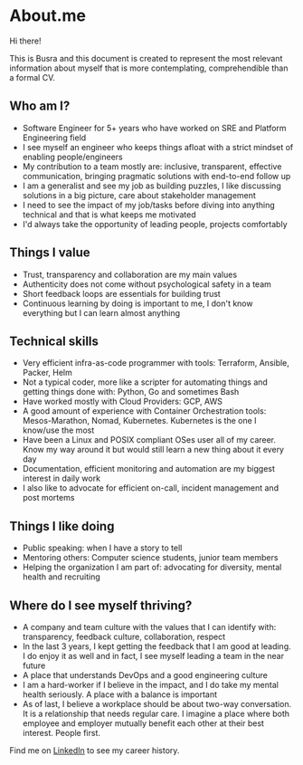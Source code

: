 # About.me

Hi there!

This is Busra and this document is created to represent the most relevant information 
about myself that is more contemplating, comprehendible than a formal CV.

## Who am I?

- Software Engineer for 5+ years who have worked on SRE and Platform Engineering field
- I see myself an engineer who keeps things afloat with a strict mindset of enabling people/engineers
- My contribution to a team mostly are: inclusive, transparent, effective communication, bringing pragmatic solutions with end-to-end follow up
- I am a generalist and see my job as building puzzles, I like discussing solutions in a big picture, care about stakeholder management
- I need to see the impact of my job/tasks before diving into anything technical and that is what keeps me motivated
- I'd always take the opportunity of leading people, projects comfortably


## Things I value

- Trust, transparency and collaboration are my main values
- Authenticity does not come without psychological safety in a team
- Short feedback loops are essentials for building trust
- Continuous learning by doing is important to me, I don't know everything but I can learn almost anything

## Technical skills

- Very efficient infra-as-code programmer with tools: Terraform, Ansible, Packer, Helm
- Not a typical coder, more like a scripter for automating things and getting things done with: Python, Go and sometimes Bash
- Have worked mostly with Cloud Providers: GCP, AWS
- A good amount of experience with Container Orchestration tools: Mesos-Marathon, Nomad, Kubernetes. Kubernetes is the one I know/use the most
- Have been a Linux and POSIX compliant OSes user all of my career. Know my way around it but would still learn a new thing about it every day
- Documentation, efficient monitoring and automation are my biggest interest in daily work
- I also like to advocate for efficient on-call, incident management and post mortems


## Things I like doing

- Public speaking: when I have a story to tell
- Mentoring others: Computer science students, junior team members
- Helping the organization I am part of: advocating for diversity, mental health and recruiting


## Where do I see myself thriving?

- A company and team culture with the values that I can identify with: transparency, feedback culture, collaboration, respect
- In the last 3 years, I kept getting the feedback that I am good at leading. I do enjoy it as well and in fact, I see myself leading a team in the near future
- A place that understands DevOps and a good engineering culture
- I am a hard-worker if I believe in the impact, and I do take my mental health seriously. A place with a balance is important
- As of last, I believe a workplace should be about two-way conversation. It is a relationship that needs regular care. I imagine a place where both employee and employer mutually benefit each other at their best interest. People first. 


Find me on [LinkedIn][linkedin] to see my career history. 



[linkedin]:https://www.linkedin.com/in/busrakoken/

